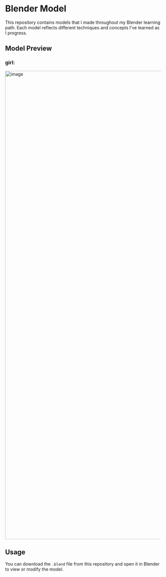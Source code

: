 # Blender Model

This repository contains models that I made throughout my Blender learning path. Each model reflects different techniques and concepts I've learned as I progress.

## Model Preview

### girl: 
<img width="1512" alt="image" src="https://github.com/user-attachments/assets/ba53ed86-9ab1-4100-a248-5f31a75120b1">

## Usage

You can download the `.blend` file from this repository and open it in Blender to view or modify the model.
